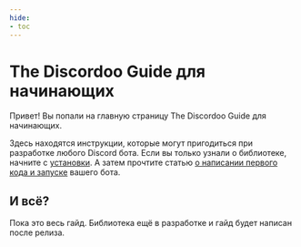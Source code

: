 ```yaml
---
hide:
- toc
---
```


# The Discordoo Guide для начинающих
Привет! Вы попали на главную страницу The Discordoo Guide для начинающих.

Здесь находятся инструкции, которые могут пригодиться при разработке любого Discord бота. 
Если вы только узнали о библиотеке, начните с [установки](./installing.ru.md). 
А затем прочтите статью [о написании первого кода и запуске](./starting.ru.md) вашего бота.

## И всё?
Пока это весь гайд. Библиотека ещё в разработке и гайд будет написан после релиза.
